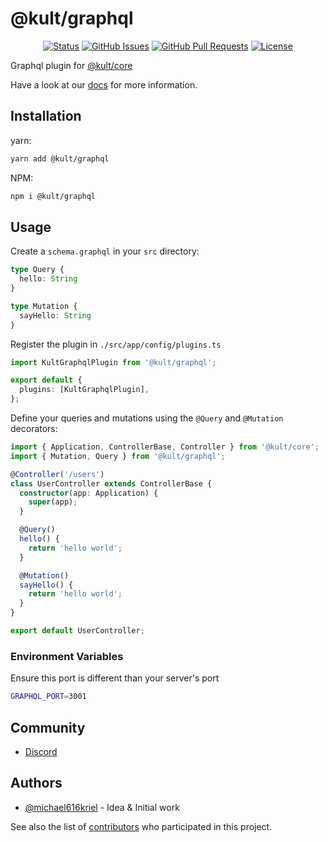 # @kult/graphql

<div align="center">

[![Status](https://img.shields.io/badge/status-active-success.svg)]()
[![GitHub Issues](https://img.shields.io/github/issues/michael616kriel/kult-graphql.svg)](https://github.com/michael616kriel/kult-graphql/issues)
[![GitHub Pull Requests](https://img.shields.io/github/issues-pr/michael616kriel/kult-graphql.svg)](https://github.com/michael616kriel/kult-graphql/pulls)
[![License](https://img.shields.io/badge/license-MIT-blue.svg)](/LICENSE)

</div>

Graphql plugin for [@kult/core](https://michael616kriel.github.io/kult-core/)

Have a look at our [docs](https://michael616kriel.github.io/kult-docs/) for more information.

## Installation

yarn:

```bash label="bash"
yarn add @kult/graphql
```

NPM:

```bash label="bash"
npm i @kult/graphql
```

## Usage

Create a `schema.graphql` in your `src` directory:

```typescript label="./src/app/config/plugins.ts"
type Query {
  hello: String
}

type Mutation {
  sayHello: String
}
```

Register the plugin in `./src/app/config/plugins.ts`

```typescript label="./src/app/config/plugins.ts"
import KultGraphqlPlugin from '@kult/graphql';

export default {
  plugins: [KultGraphqlPlugin],
};
```

Define your queries and mutations using the `@Query` and `@Mutation` decorators:

```typescript label="./src/app/config/plugins.ts"
import { Application, ControllerBase, Controller } from '@kult/core';
import { Mutation, Query } from '@kult/graphql';

@Controller('/users')
class UserController extends ControllerBase {
  constructor(app: Application) {
    super(app);
  }

  @Query()
  hello() {
    return 'hello world';
  }

  @Mutation()
  sayHello() {
    return 'hello world';
  }
}

export default UserController;
```

### Environment Variables

Ensure this port is different than your server's port

```bash label=".env"
GRAPHQL_PORT=3001
```
## Community

- [Discord](https://discord.gg/dRwGqHvE)

## Authors <a name = "authors"></a>

- [@michael616kriel](https://github.com/michael616kriel) - Idea & Initial work

See also the list of [contributors](https://github.com/michael616kriel/kult-graphql/contributors) who participated in this project.
